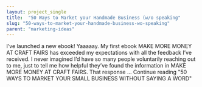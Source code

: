 ```yaml
---
layout: project_single
title:  "50 Ways to Market your Handmade Business (w/o speaking"
slug: "50-ways-to-market-your-handmade-business-wo-speaking"
parent: "marketing-ideas"
---
```

I’ve launched a new ebook! Yaaaaay. My first ebook MAKE MORE MONEY AT CRAFT FAIRS has exceeded my expectations with all the feedback I’ve received. I never imagined I’d have so many people voluntarily reaching out to me, just to tell me how helpful they’ve found the information in MAKE MORE MONEY AT CRAFT FAIRS. That response … Continue reading "50 WAYS TO MARKET YOUR SMALL BUSINESS WITHOUT SAYING A WORD"